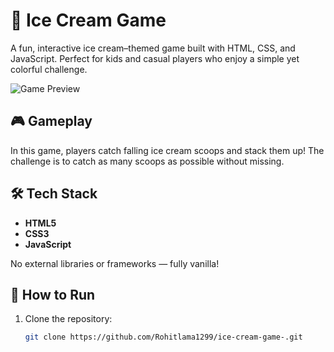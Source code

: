 # 🍦 Ice Cream Game

A fun, interactive ice cream–themed game built with HTML, CSS, and JavaScript. Perfect for kids and casual players who enjoy a simple yet colorful challenge.

![Game Preview](screenshot.png) <!-- Add a screenshot named 'screenshot.png' in your repo root -->

## 🎮 Gameplay

In this game, players catch falling ice cream scoops and stack them up! The challenge is to catch as many scoops as possible without missing.

## 🛠️ Tech Stack

- **HTML5**
- **CSS3**
- **JavaScript**

No external libraries or frameworks — fully vanilla!

## 🚀 How to Run

1. Clone the repository:
   ```bash
   git clone https://github.com/Rohitlama1299/ice-cream-game-.git
